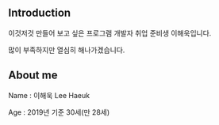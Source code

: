 ## Introduction
이것저것 만들어 보고 싶은 프로그램 개발자 취업 준비생 이해욱입니다.

많이 부족하지만 열심히 해나가겠습니다.

## About me
Name : 이해욱 Lee Haeuk

Age : 2019년 기준 30세(만 28세)


